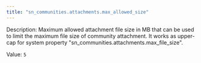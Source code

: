 ```yaml
---
title: "sn_communities.attachments.max_allowed_size"
---
```


Description: Maximum allowed attachment file size in MB that can be used to limit the maximum file size of community attachment.
It works as upper-cap for system property "sn_communities.attachments.max_file_size".

Value: `5`